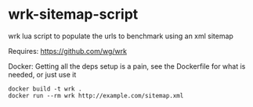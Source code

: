 # wrk-sitemap-script
wrk lua script to populate the urls to benchmark using an xml sitemap

Requires:
https://github.com/wg/wrk

Docker:
Getting all the deps setup is a pain, see the Dockerfile for what is needed, or just use it

```
docker build -t wrk .
docker run --rm wrk http://example.com/sitemap.xml
```
